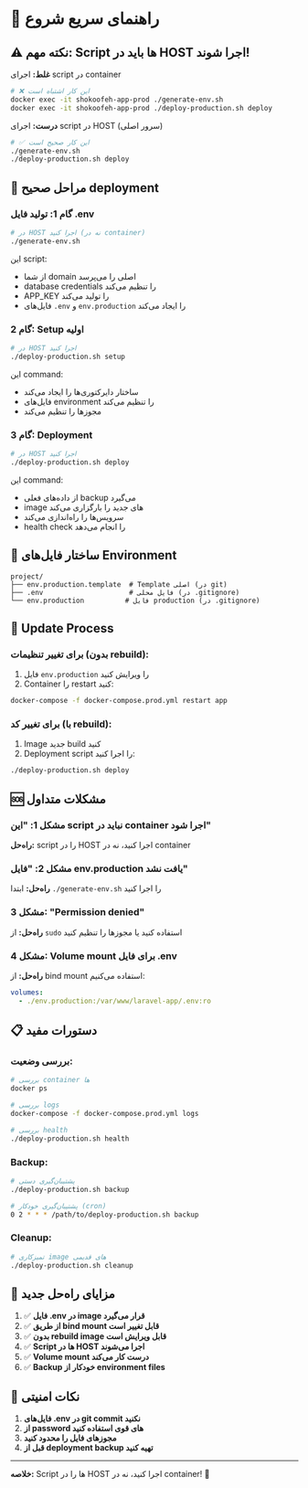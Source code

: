 # 🚀 راهنمای سریع شروع

## ⚠️ نکته مهم: Script ها باید در HOST اجرا شوند!

**غلط:** اجرای script در container
```bash
# ❌ این کار اشتباه است
docker exec -it shokoofeh-app-prod ./generate-env.sh
docker exec -it shokoofeh-app-prod ./deploy-production.sh deploy
```

**درست:** اجرای script در HOST (سرور اصلی)
```bash
# ✅ این کار صحیح است
./generate-env.sh
./deploy-production.sh deploy
```

## 🔧 مراحل صحیح deployment

### گام 1: تولید فایل .env
```bash
# در HOST اجرا کنید (نه در container)
./generate-env.sh
```

این script:
- از شما domain اصلی را می‌پرسد
- database credentials را تنظیم می‌کند
- APP_KEY را تولید می‌کند
- فایل‌های `.env` و `env.production` را ایجاد می‌کند

### گام 2: Setup اولیه
```bash
# در HOST اجرا کنید
./deploy-production.sh setup
```

این command:
- ساختار دایرکتوری‌ها را ایجاد می‌کند
- فایل‌های environment را تنظیم می‌کند
- مجوزها را تنظیم می‌کند

### گام 3: Deployment
```bash
# در HOST اجرا کنید
./deploy-production.sh deploy
```

این command:
- از داده‌های فعلی backup می‌گیرد
- image های جدید را بارگزاری می‌کند
- سرویس‌ها را راه‌اندازی می‌کند
- health check را انجام می‌دهد

## 📁 ساختار فایل‌های Environment

```
project/
├── env.production.template  # Template اصلی (در git)
├── .env                     # فایل محلی (در .gitignore)
└── env.production          # فایل production (در .gitignore)
```

## 🔄 Update Process

### برای تغییر تنظیمات (بدون rebuild):
1. فایل `env.production` را ویرایش کنید
2. Container را restart کنید:
```bash
docker-compose -f docker-compose.prod.yml restart app
```

### برای تغییر کد (با rebuild):
1. Image جدید build کنید
2. Deployment script را اجرا کنید:
```bash
./deploy-production.sh deploy
```

## 🆘 مشکلات متداول

### مشکل 1: "این script نباید در container اجرا شود"
**راه‌حل:** script را در HOST اجرا کنید، نه در container

### مشکل 2: "فایل env.production یافت نشد"
**راه‌حل:** ابتدا `./generate-env.sh` را اجرا کنید

### مشکل 3: "Permission denied"
**راه‌حل:** از `sudo` استفاده کنید یا مجوزها را تنظیم کنید

### مشکل 4: Volume mount برای فایل .env
**راه‌حل:** از bind mount استفاده می‌کنیم:
```yaml
volumes:
  - ./env.production:/var/www/laravel-app/.env:ro
```

## 📋 دستورات مفید

### بررسی وضعیت:
```bash
# بررسی container ها
docker ps

# بررسی logs
docker-compose -f docker-compose.prod.yml logs

# بررسی health
./deploy-production.sh health
```

### Backup:
```bash
# پشتیبان‌گیری دستی
./deploy-production.sh backup

# پشتیبان‌گیری خودکار (cron)
0 2 * * * /path/to/deploy-production.sh backup
```

### Cleanup:
```bash
# تمیزکاری image های قدیمی
./deploy-production.sh cleanup
```

## 🎯 مزایای راه‌حل جدید

1. ✅ **فایل .env در image قرار می‌گیرد**
2. ✅ **از طریق bind mount قابل تغییر است**
3. ✅ **بدون rebuild image قابل ویرایش است**
4. ✅ **Script ها در HOST اجرا می‌شوند**
5. ✅ **Volume mount درست کار می‌کند**
6. ✅ **Backup خودکار از environment files**

## 🚨 نکات امنیتی

1. **فایل‌های .env در git commit نکنید**
2. **از password های قوی استفاده کنید**
3. **مجوزهای فایل را محدود کنید**
4. **قبل از deployment backup تهیه کنید**

---

**خلاصه:** Script ها را در HOST اجرا کنید، نه در container! 🎉 